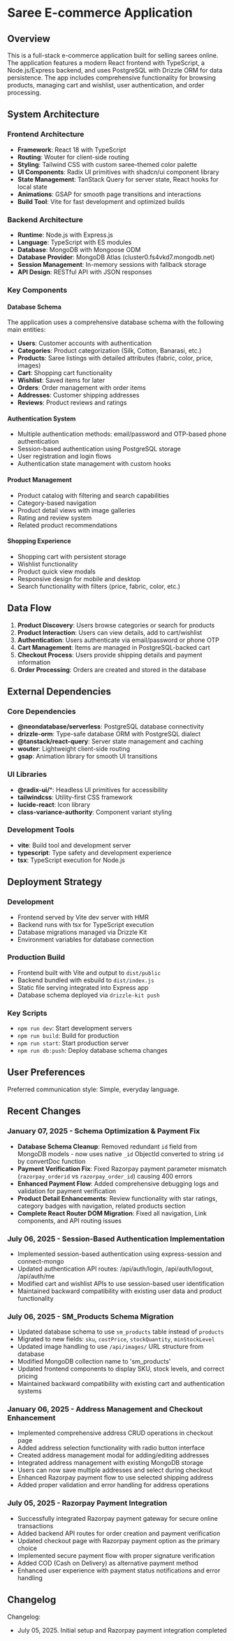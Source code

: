 # Saree E-commerce Application

## Overview

This is a full-stack e-commerce application built for selling sarees online. The application features a modern React frontend with TypeScript, a Node.js/Express backend, and uses PostgreSQL with Drizzle ORM for data persistence. The app includes comprehensive functionality for browsing products, managing cart and wishlist, user authentication, and order processing.

## System Architecture

### Frontend Architecture
- **Framework**: React 18 with TypeScript
- **Routing**: Wouter for client-side routing
- **Styling**: Tailwind CSS with custom saree-themed color palette
- **UI Components**: Radix UI primitives with shadcn/ui component library
- **State Management**: TanStack Query for server state, React hooks for local state
- **Animations**: GSAP for smooth page transitions and interactions
- **Build Tool**: Vite for fast development and optimized builds

### Backend Architecture
- **Runtime**: Node.js with Express.js
- **Language**: TypeScript with ES modules
- **Database**: MongoDB with Mongoose ODM
- **Database Provider**: MongoDB Atlas (cluster0.fs4vkd7.mongodb.net)
- **Session Management**: In-memory sessions with fallback storage
- **API Design**: RESTful API with JSON responses

### Key Components

#### Database Schema
The application uses a comprehensive database schema with the following main entities:
- **Users**: Customer accounts with authentication
- **Categories**: Product categorization (Silk, Cotton, Banarasi, etc.)
- **Products**: Saree listings with detailed attributes (fabric, color, price, images)
- **Cart**: Shopping cart functionality
- **Wishlist**: Saved items for later
- **Orders**: Order management with order items
- **Addresses**: Customer shipping addresses
- **Reviews**: Product reviews and ratings

#### Authentication System
- Multiple authentication methods: email/password and OTP-based phone authentication
- Session-based authentication using PostgreSQL storage
- User registration and login flows
- Authentication state management with custom hooks

#### Product Management
- Product catalog with filtering and search capabilities
- Category-based navigation
- Product detail views with image galleries
- Rating and review system
- Related product recommendations

#### Shopping Experience
- Shopping cart with persistent storage
- Wishlist functionality
- Product quick view modals
- Responsive design for mobile and desktop
- Search functionality with filters (price, fabric, color, etc.)

## Data Flow

1. **Product Discovery**: Users browse categories or search for products
2. **Product Interaction**: Users can view details, add to cart/wishlist
3. **Authentication**: Users authenticate via email/password or phone OTP
4. **Cart Management**: Items are managed in PostgreSQL-backed cart
5. **Checkout Process**: Users provide shipping details and payment information
6. **Order Processing**: Orders are created and stored in the database

## External Dependencies

### Core Dependencies
- **@neondatabase/serverless**: PostgreSQL database connectivity
- **drizzle-orm**: Type-safe database ORM with PostgreSQL dialect
- **@tanstack/react-query**: Server state management and caching
- **wouter**: Lightweight client-side routing
- **gsap**: Animation library for smooth UI transitions

### UI Libraries
- **@radix-ui/***: Headless UI primitives for accessibility
- **tailwindcss**: Utility-first CSS framework
- **lucide-react**: Icon library
- **class-variance-authority**: Component variant styling

### Development Tools
- **vite**: Build tool and development server
- **typescript**: Type safety and development experience
- **tsx**: TypeScript execution for Node.js

## Deployment Strategy

### Development
- Frontend served by Vite dev server with HMR
- Backend runs with tsx for TypeScript execution
- Database migrations managed via Drizzle Kit
- Environment variables for database connection

### Production Build
- Frontend built with Vite and output to `dist/public`
- Backend bundled with esbuild to `dist/index.js`
- Static file serving integrated into Express app
- Database schema deployed via `drizzle-kit push`

### Key Scripts
- `npm run dev`: Start development servers
- `npm run build`: Build for production
- `npm run start`: Start production server
- `npm run db:push`: Deploy database schema changes

## User Preferences

Preferred communication style: Simple, everyday language.

## Recent Changes

### January 07, 2025 - Schema Optimization & Payment Fix
- **Database Schema Cleanup**: Removed redundant `id` field from MongoDB models - now uses native `_id` ObjectId converted to string `id` by convertDoc function
- **Payment Verification Fix**: Fixed Razorpay payment parameter mismatch (`razorpay_orderid` vs `razorpay_order_id`) causing 400 errors
- **Enhanced Payment Flow**: Added comprehensive debugging logs and validation for payment verification
- **Product Detail Enhancements**: Review functionality with star ratings, category badges with navigation, related products section
- **Complete React Router DOM Migration**: Fixed all navigation, Link components, and API routing issues

### July 06, 2025 - Session-Based Authentication Implementation
- Implemented session-based authentication using express-session and connect-mongo
- Updated authentication API routes: /api/auth/login, /api/auth/logout, /api/auth/me
- Modified cart and wishlist APIs to use session-based user identification
- Maintained backward compatibility with existing user data and product functionality

### July 06, 2025 - SM_Products Schema Migration
- Updated database schema to use `sm_products` table instead of `products`
- Migrated to new fields: `sku`, `costPrice`, `stockQuantity`, `minStockLevel`
- Updated image handling to use `/api/images/` URL structure from database
- Modified MongoDB collection name to 'sm_products' 
- Updated frontend components to display SKU, stock levels, and correct pricing
- Maintained backward compatibility with existing cart and authentication systems

### January 06, 2025 - Address Management and Checkout Enhancement
- Implemented comprehensive address CRUD operations in checkout page
- Added address selection functionality with radio button interface
- Created address management modal for adding/editing addresses
- Integrated address management with existing MongoDB storage
- Users can now save multiple addresses and select during checkout
- Enhanced Razorpay payment flow to use selected shipping address
- Added proper validation and error handling for address operations

### July 05, 2025 - Razorpay Payment Integration  
- Successfully integrated Razorpay payment gateway for secure online transactions
- Added backend API routes for order creation and payment verification
- Updated checkout page with Razorpay payment option as the primary choice
- Implemented secure payment flow with proper signature verification
- Added COD (Cash on Delivery) as alternative payment method
- Enhanced user experience with payment status notifications and error handling

## Changelog

Changelog:
- July 05, 2025. Initial setup and Razorpay payment integration completed